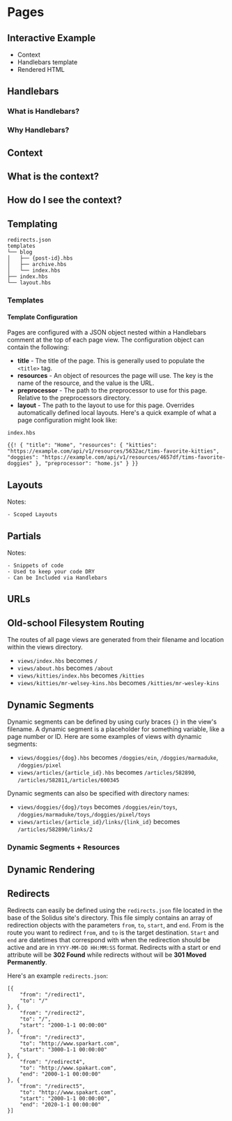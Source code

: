# Pages

## Interactive Example

 - Context
 - Handlebars template
 - Rendered HTML

Handlebars
-------------------------------------------------------------------------------------------

### What is Handlebars?

### Why Handlebars?


Context
-------------------------------------------------------------------------------------------

## What is the context?

## How do I see the context?


Templating
-------------------------------------------------------------------------------------------

    redirects.json
    templates
    └── blog
    │   ├── {post-id}.hbs
    │   ├── archive.hbs
    │   └── index.hbs
    ├── index.hbs
    └── layout.hbs

### Templates

#### Template Configuration

Pages are configured with a JSON object nested within a Handlebars comment at the top of each page view. The configuration object can contain the following:

* **title** - The title of the page. This is generally used to populate the `<title>` tag.
* **resources** - An object of resources the page will use. The key is the name of the resource, and the value is the URL.
* **preprocessor** - The path to the preprocessor to use for this page. Relative to the preprocessors directory.
* **layout** - The path to the layout to use for this page. Overrides automatically defined local layouts.
Here's a quick example of what a page configuration might look like:

`index.hbs`

` {{!
    {
        "title": "Home",
        "resources": {
            "kitties": "https://example.com/api/v1/resources/5632ac/tims-favorite-kitties",
            "doggies": "https://example.com/api/v1/resources/4657df/tims-favorite-doggies"
        },
        "preprocessor": "home.js"
    }
}} `


## Layouts

Notes:

    - Scoped Layouts


## Partials

Notes:

    - Snippets of code
    - Used to keep your code DRY
    - Can be Included via Handlebars


URLs
--------------------------------------------------------------------------------

## Old-school Filesystem Routing

The routes of all page views are generated from their filename and location within the views directory.

* `views/index.hbs` becomes `/`
* `views/about.hbs` becomes `/about`
* `views/kitties/index.hbs` becomes `/kitties`
* `views/kitties/mr-welsey-kins.hbs` becomes `/kitties/mr-wesley-kins`


## Dynamic Segments

Dynamic segments can be defined by using curly braces `{}` in the view's filename. A dynamic segment is a placeholder for something variable, like a page number or ID. Here are some examples of views with dynamic segments:

* `views/doggies/{dog}.hbs` becomes `/doggies/ein`, `/doggies/marmaduke`, `/doggies/pixel`
* `views/articles/{article_id}.hbs` becomes `/articles/582890`, `/articles/582811`,`/articles/600345`

Dynamic segments can also be specified with directory names:

* `views/doggies/{dog}/toys` becomes `/doggies/ein/toys`, `/doggies/marmaduke/toys`,`/doggies/pixel/toys`
* `views/articles/{article_id}/links/{link_id}` becomes `/articles/582890/links/2`


### Dynamic Segments + Resources


Dynamic Rendering
--------------------------------------------------------------------------------


Redirects
--------------------------------------------------------------------------------

Redirects can easily be defined using the `redirects.json` file located in the base of the Solidus site's directory. This file simply contains an array of redirection objects with the parameters `from`, `to`, `start`, and `end`. From is the route you want to redirect `from`, and `to` is the target destination. `Start` and `end` are datetimes that correspond with when the redirection should be active and are in `YYYY-MM-DD HH:MM:SS` format. Redirects with a start or end attribute will be **302 Found** while redirects without will be **301 Moved Permanently**.

Here's an example `redirects.json`:

```
[{
    "from": "/redirect1",
    "to": "/"
}, {
    "from": "/redirect2",
    "to": "/",
    "start": "2000-1-1 00:00:00"
}, {
    "from": "/redirect3",
    "to": "http://www.sparkart.com",
    "start": "3000-1-1 00:00:00"
}, {
    "from": "/redirect4",
    "to": "http://www.spakart.com",
    "end": "2000-1-1 00:00:00"
}, {
    "from": "/redirect5",
    "to": "http://www.spakart.com",
    "start": "2000-1-1 00:00:00",
    "end": "2020-1-1 00:00:00"
}]
```